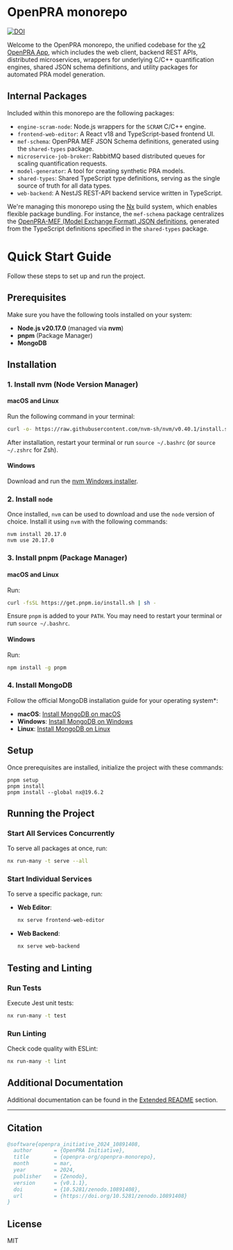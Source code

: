 # OpenPRA monorepo

<a href="https://doi.org/10.5281/zenodo.10891407"><img src="https://zenodo.org/badge/DOI/10.5281/zenodo.10891407.svg" alt="DOI"></a>

Welcome to the OpenPRA monorepo, the unified codebase for the [v2 OpenPRA App](https://v2.app.openpra.org/), which
includes the web client, backend REST APIs, distributed microservices, wrappers for underlying C/C++ quantification
engines, shared JSON schema definitions, and utility packages for automated PRA model generation.

## Internal Packages

Included within this monorepo are the following packages:

- `engine-scram-node`: Node.js wrappers for the `SCRAM` C/C++ engine.
- `frontend-web-editor`: A React v18 and TypeScript-based frontend UI.
- `mef-schema`: OpenPRA MEF JSON Schema definitions, generated using the `shared-types` package.
- `microservice-job-broker`: RabbitMQ based distributed queues for scaling quantification requests.
- `model-generator`: A tool for creating synthetic PRA models.
- `shared-types`: Shared TypeScript type definitions, serving as the single source of truth for all data types.
- `web-backend`: A NestJS REST-API backend service written in TypeScript.

We're managing this monorepo using the [Nx](https://nx.dev) build system, which enables flexible package bundling. For
instance, the `mef-schema` package centralizes the
[OpenPRA-MEF (Model Exchange Format) JSON definitions](https://docs.openpra.org/en/model-exchange-formats), generated
from the TypeScript definitions specified in the `shared-types` package.


# Quick Start Guide

Follow these steps to set up and run the project.

## Prerequisites

Make sure you have the following tools installed on your system:

- **Node.js v20.17.0** (managed via **nvm**)
- **pnpm** (Package Manager)
- **MongoDB**

## Installation

### 1. Install **nvm** (Node Version Manager)

#### macOS and Linux

Run the following command in your terminal:

```bash
curl -o- https://raw.githubusercontent.com/nvm-sh/nvm/v0.40.1/install.sh | bash
```

After installation, restart your terminal or run `source ~/.bashrc` (or `source ~/.zshrc` for Zsh).

#### Windows

Download and run the [nvm Windows installer](https://github.com/coreybutler/nvm-windows/releases/latest/download/nvm-setup.zip).

### 2. Install **`node`**

Once installed, `nvm` can be used to download and use the `node` version of choice. Install it using `nvm` with the
following commands:

```shell
nvm install 20.17.0
nvm use 20.17.0
```

### 3. Install **pnpm** (Package Manager)

#### macOS and Linux

Run:

```bash
curl -fsSL https://get.pnpm.io/install.sh | sh -
```

Ensure `pnpm` is added to your `PATH`. You may need to restart your terminal or run `source ~/.bashrc`.

#### Windows

Run:

```bash
npm install -g pnpm
```

### 4. Install **MongoDB**

Follow the official MongoDB installation guide for your operating system*:

- **macOS**: [Install MongoDB on macOS](https://docs.mongodb.com/manual/tutorial/install-mongodb-on-os-x/)
- **Windows**: [Install MongoDB on Windows](https://docs.mongodb.com/manual/tutorial/install-mongodb-on-windows/)
- **Linux**: [Install MongoDB on Linux](https://docs.mongodb.com/manual/administration/install-on-linux/)

## Setup

Once prerequisites are installed, initialize the project with these commands:

```shell
pnpm setup
pnpm install
pnpm install --global nx@19.6.2
```

## Running the Project

### Start All Services Concurrently

To serve all packages at once, run:

```bash
nx run-many -t serve --all
```

### Start Individual Services

To serve a specific package, run:

- **Web Editor**:

  ```bash
  nx serve frontend-web-editor
  ```

- **Web Backend**:

  ```bash
  nx serve web-backend
  ```

## Testing and Linting

### Run Tests

Execute Jest unit tests:

```bash
nx run-many -t test
```

### Run Linting

Check code quality with ESLint:

```bash
nx run-many -t lint
```

## Additional Documentation

Additional documentation can be found in the [Extended README](README/README.md)
section.

---

## Citation
```bibtex
@software{openpra_initiative_2024_10891408,
  author       = {OpenPRA Initiative},
  title        = {openpra-org/openpra-monorepo},
  month        = mar,
  year         = 2024,
  publisher    = {Zenodo},
  version      = {v0.1.1},
  doi          = {10.5281/zenodo.10891408},
  url          = {https://doi.org/10.5281/zenodo.10891408}
}
```
## License

MIT
